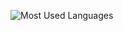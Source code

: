 ![Most Used Languages](https://github-readme-stats.vercel.app/api/top-langs/?username=pratixx&layout=compact&theme=github_dark&cache_seconds=3600)
